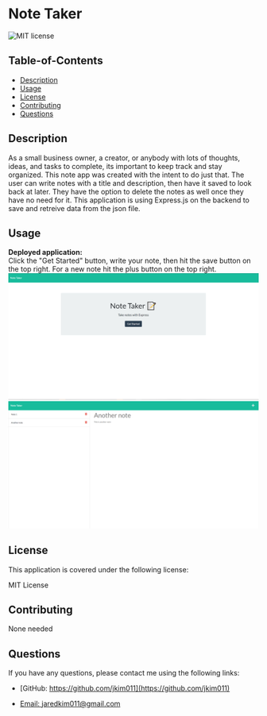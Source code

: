 # Note Taker

  
  ![MIT license](https://img.shields.io/badge/License-MIT-blue.svg)
    

  ## Table-of-Contents
  * [Description](#description)
  * [Usage](#usage)
  * [License](#license)
  * [Contributing](#contributing)
  * [Questions](#questions)
  
  ## Description
  As a small business owner, a creator, or anybody with lots of thoughts, ideas, and tasks to complete, its important to keep track and stay organized. This note app was created with the intent to do just that. The user can write notes with a title and description, then have it saved to look back at later. They have the option to delete the notes as well once they have no need for it. This application is using Express.js on the backend to save and retreive data from the json file. 

  ## Usage
  **Deployed application:** <br>
  Click the "Get Started" button, write your note, then hit the save button on the top right. For a new note hit the plus button on the top right. <br>
  ![](./public/assets/note-taker-homepage.PNG) <br> 
  ![](./public/assets/note-taker-savednotepage.PNG) <br> 

  
  
  ## License 
This application is covered under the following license:

  MIT License

  ## Contributing
  None needed

  ## Questions
  If you have any questions, please contact me using the following links:

  - [GitHub: https://github.com/jkim011](https://github.com/jkim011)

  - [Email: jaredkim011@gmail.com](mailto:jaredkim011@gmail.com)

